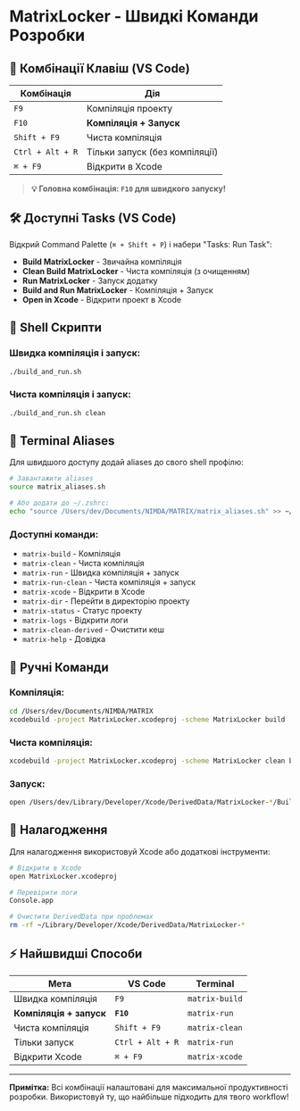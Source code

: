 # MatrixLocker - Швидкі Команди Розробки

## 🚀 Комбінації Клавіш (VS Code)

| Комбінація | Дія |
|------------|-----|
| `F9` | Компіляція проекту |
| `F10` | **Компіляція + Запуск** |
| `Shift + F9` | Чиста компіляція |
| `Ctrl + Alt + R` | Тільки запуск (без компіляції) |
| `⌘ + F9` | Відкрити в Xcode |

> **💡 Головна комбінація: `F10` для швидкого запуску!**

## 🛠 Доступні Tasks (VS Code)

Відкрий Command Palette (`⌘ + Shift + P`) і набери "Tasks: Run Task":

- **Build MatrixLocker** - Звичайна компіляція
- **Clean Build MatrixLocker** - Чиста компіляція (з очищенням)  
- **Run MatrixLocker** - Запуск додатку
- **Build and Run MatrixLocker** - Компіляція + Запуск
- **Open in Xcode** - Відкрити проект в Xcode

## 📜 Shell Скрипти

### Швидка компіляція і запуск:
```bash
./build_and_run.sh
```

### Чиста компіляція і запуск:
```bash
./build_and_run.sh clean
```

## 🔧 Terminal Aliases

Для швидшого доступу додай aliases до свого shell профілю:

```bash
# Завантажити aliases
source matrix_aliases.sh

# Або додати до ~/.zshrc:
echo "source /Users/dev/Documents/NIMDA/MATRIX/matrix_aliases.sh" >> ~/.zshrc
```

### Доступні команди:
- `matrix-build` - Компіляція
- `matrix-clean` - Чиста компіляція  
- `matrix-run` - Швидка компіляція + запуск
- `matrix-run-clean` - Чиста компіляція + запуск
- `matrix-xcode` - Відкрити в Xcode
- `matrix-dir` - Перейти в директорію проекту
- `matrix-status` - Статус проекту
- `matrix-logs` - Відкрити логи
- `matrix-clean-derived` - Очистити кеш
- `matrix-help` - Довідка

## 🔧 Ручні Команди

### Компіляція:
```bash
cd /Users/dev/Documents/NIMDA/MATRIX
xcodebuild -project MatrixLocker.xcodeproj -scheme MatrixLocker build
```

### Чиста компіляція:
```bash
xcodebuild -project MatrixLocker.xcodeproj -scheme MatrixLocker clean build
```

### Запуск:
```bash
open /Users/dev/Library/Developer/Xcode/DerivedData/MatrixLocker-*/Build/Products/Debug/MatrixLocker.app
```

## 📝 Налагодження

Для налагодження використовуй Xcode або додаткові інструменти:

```bash
# Відкрити в Xcode
open MatrixLocker.xcodeproj

# Перевірити логи
Console.app

# Очистити DerivedData при проблемах
rm -rf ~/Library/Developer/Xcode/DerivedData/MatrixLocker-*
```

## ⚡ Найшвидші Способи

| Мета | VS Code | Terminal |
|------|---------|----------|
| Швидка компіляція | `F9` | `matrix-build` |
| **Компіляція + запуск** | **`F10`** | `matrix-run` |
| Чиста компіляція | `Shift + F9` | `matrix-clean` |
| Тільки запуск | `Ctrl + Alt + R` | `matrix-run` |
| Відкрити Xcode | `⌘ + F9` | `matrix-xcode` |

---

**Примітка:** Всі комбінації налаштовані для максимальної продуктивності розробки. Використовуй ту, що найбільше підходить для твого workflow!

